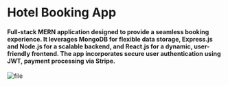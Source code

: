 # Hotel Booking App

#### Full-stack MERN application designed to provide a seamless booking experience. It leverages MongoDB for flexible data storage, Express.js and Node.js for a scalable backend, and React.js for a dynamic, user-friendly frontend. The app incorporates secure user authentication using JWT, payment processing via Stripe.

![file](https://github.com/user-attachments/assets/87ed417e-5572-428e-981d-4e6728633185)



